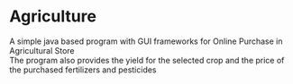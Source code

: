 # Agriculture
A simple java based program with GUI frameworks for Online Purchase in Agricultural Store<br/>
The program also provides the yield for the selected crop and the price of the purchased fertilizers and pesticides
